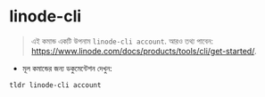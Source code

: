 # linode-cli

> এই কমান্ড একটি উপনাম `linode-cli account`.
> আরও তথ্য পাবেন: <https://www.linode.com/docs/products/tools/cli/get-started/>.

- মূল কমান্ডের জন্য ডকুমেন্টেশন দেখুন:

`tldr linode-cli account`
